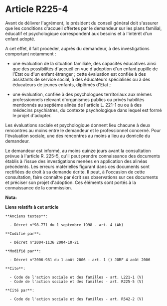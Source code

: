 # Article R225-4

Avant de délivrer l'agrément, le président du conseil général doit s'assurer que les conditions d'accueil offertes par le
demandeur sur les plans familial, éducatif et psychologique correspondent aux besoins et à l'intérêt d'un enfant adopté. 

A cet effet, il fait procéder, auprès du demandeur, à des investigations comportant notamment :

- une évaluation de la situation familiale, des capacités éducatives ainsi que des possibilités d'accueil en vue d'adoption
d'un enfant pupille de l'Etat ou d'un enfant étranger ; cette évaluation est confiée à des assistants de service social, à
des éducateurs spécialisés ou à des éducateurs de jeunes enfants, diplômés d'Etat ;

- une évaluation, confiée à des psychologues territoriaux aux mêmes professionnels relevant d'organismes publics ou privés
habilités mentionnés au septième alinéa de l'article L. 221-1 ou ou à des médecins psychiatres, du contexte psychologique
dans lequel est formé le projet d'adopter. 

Les évaluations sociale et psychologique donnent lieu chacune à deux rencontres au moins entre le demandeur et le
professionnel concerné. Pour l'évaluation sociale, une des rencontres au moins a lieu au domicile du demandeur. 

Le demandeur est informé, au moins quinze jours avant la consultation prévue à l'article R. 225-5, qu'il peut prendre
connaissance des documents établis à l'issue des investigations menées en application des alinéas précédents. Les erreurs
matérielles figurant dans ces documents sont rectifiées de droit à sa demande écrite. Il peut, à l'occasion de cette
consultation, faire connaître par écrit ses observations sur ces documents et préciser son projet d'adoption. Ces éléments
sont portés à la connaissance de la commission.

**Nota:**



**Liens relatifs à cet article**

	**Anciens textes**:

	  - Décret n°98-771 du 1 septembre 1998 - art. 4 (Ab)

	**Codifié par**:

	  - Décret n°2004-1136 2004-10-21

	**Modifié par**:

	  - Décret n°2006-981 du 1 août 2006 - art. 1 () JORF 4 août 2006

	**Cite**:

	  - Code de l'action sociale et des familles - art. L221-1 (V)
	  - Code de l'action sociale et des familles - art. R225-5 (V)

	**Cité par**:

	  - Code de l'action sociale et des familles - art. R542-2 (V)

